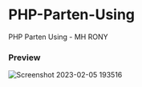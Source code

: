 # PHP-Parten-Using

PHP Parten Using - MH RONY

### Preview

![Screenshot 2023-02-05 193516](https://user-images.githubusercontent.com/78216965/216822335-0d6a53eb-54c5-42b6-b385-a4535f1f4f5d.png)
